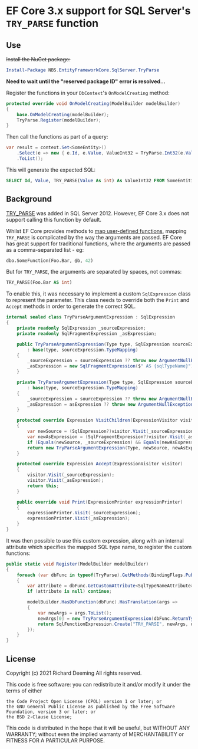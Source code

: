 # EF Core 3.x support for SQL Server's `TRY_PARSE` function
## Use

~~Install the NuGet package:~~
```powershell
Install-Package NBS.EntityFrameworkCore.SqlServer.TryParse
```
**Need to wait until the "reserved package ID" error is resolved...**

Register the functions in your `DbContext`'s `OnModelCreating` method:
```csharp
protected override void OnModelCreating(ModelBuilder modelBuilder)
{
    base.OnModelCreating(modelBuilder);
    TryParse.Register(modelBuilder);
}
```

Then call the functions as part of a query:
```csharp
var result = context.Set<SomeEntity>()
    .Select(e => new { e.Id, e.Value, ValueInt32 = TryParse.Int32(e.Value) })
    .ToList();
```

This will generate the expected SQL:
```sql
SELECT Id, Value, TRY_PARSE(Value As int) As ValueInt32 FROM SomeEntities
```

## Background
[TRY_PARSE](https://docs.microsoft.com/en-us/sql/t-sql/functions/try-parse-transact-sql) was added in SQL Server 2012. However, EF Core 3.x does not support calling this function by default.

Whilst EF Core provides methods to [map user-defined functions](https://docs.microsoft.com/en-us/ef/core/querying/database-functions), mapping `TRY_PARSE` is complicated by the way the arguments are passed. EF Core has great support for traditional functions, where the arguments are passed as a comma-separated list - eg:
```sql
dbo.SomeFunction(Foo.Bar, @b, 42)
```

But for `TRY_PARSE`, the arguments are separated by spaces, not commas:
```sql
TRY_PARSE(Foo.Bar AS int)
```

To enable this, it was necessary to implement a custom `SqlExpression` class to represent the parameter. This class needs to override both the `Print` and `Accept` methods in order to generate the correct SQL.

```csharp
internal sealed class TryParseArgumentExpression : SqlExpression
{
    private readonly SqlExpression _sourceExpression;
    private readonly SqlFragmentExpression _asExpression;

    public TryParseArgumentExpression(Type type, SqlExpression sourceExpression, string sqlTypeName) 
        : base(type, sourceExpression.TypeMapping)
    {
        _sourceExpression = sourceExpression ?? throw new ArgumentNullException(nameof(sourceExpression));
        _asExpression = new SqlFragmentExpression($" AS {sqlTypeName}");
    }

    private TryParseArgumentExpression(Type type, SqlExpression sourceExpression, SqlFragmentExpression asExpression) 
        : base(type, sourceExpression.TypeMapping)
    {
        _sourceExpression = sourceExpression ?? throw new ArgumentNullException(nameof(sourceExpression));
        _asExpression = asExpression ?? throw new ArgumentNullException(nameof(asExpression));
    }

    protected override Expression VisitChildren(ExpressionVisitor visitor)
    {
        var newSource = (SqlExpression?)visitor.Visit(_sourceExpression) ?? _sourceExpression;
        var newAsExpression = (SqlFragmentExpression?)visitor.Visit(_asExpression) ?? _asExpression;
        if (Equals(newSource, _sourceExpression) && Equals(newAsExpression, _asExpression)) return this;
        return new TryParseArgumentExpression(Type, newSource, newAsExpression);
    }

    protected override Expression Accept(ExpressionVisitor visitor)
    {
        visitor.Visit(_sourceExpression);
        visitor.Visit(_asExpression);
        return this;
    }

    public override void Print(ExpressionPrinter expressionPrinter)
    {
        expressionPrinter.Visit(_sourceExpression);
        expressionPrinter.Visit(_asExpression);
    }
}
```

It was then possible to use this custom expression, along with an internal attribute which specifies the mapped SQL type name, to register the custom functions:
```csharp
public static void Register(ModelBuilder modelBuilder)
{
    foreach (var dbFunc in typeof(TryParse).GetMethods(BindingFlags.Public | BindingFlags.Static))
    {
        var attribute = dbFunc.GetCustomAttribute<SqlTypeNameAttribute>();
        if (attribute is null) continue;

        modelBuilder.HasDbFunction(dbFunc).HasTranslation(args =>
        {
            var newArgs = args.ToList();
            newArgs[0] = new TryParseArgumentExpression(dbFunc.ReturnType, newArgs[0], attribute.SqlTypeName);
            return SqlFunctionExpression.Create("TRY_PARSE", newArgs, dbFunc.ReturnType, null);
        });
    }
}
```

## License

Copyright (c) 2021 Richard Deeming All rights reserved.

This code is free software: you can redistribute it and/or modify it under the terms of either

    the Code Project Open License (CPOL) version 1 or later; or
    the GNU General Public License as published by the Free Software Foundation, version 3 or later; or
    the BSD 2-Clause License;

This code is distributed in the hope that it will be useful, but WITHOUT ANY WARRANTY; without even the implied warranty of MERCHANTABILITY or FITNESS FOR A PARTICULAR PURPOSE.

